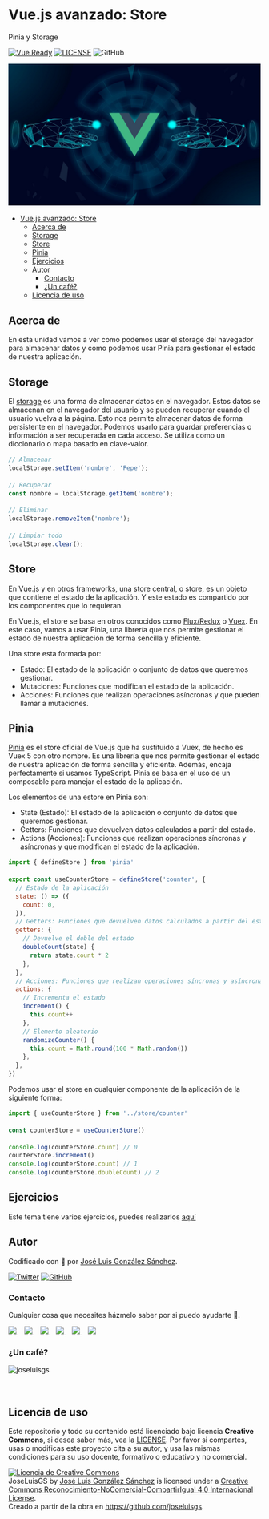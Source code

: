 # Vue.js avanzado: Store

Pinia y Storage

[![Vue Ready](https://img.shields.io/badge/Code-Vue.js-%2342b983)](https://es.vuejs.org/)
[![LICENSE](https://img.shields.io/badge/License-CC-%23e64545)](https://joseluisgs.github.io/docs/license/)
![GitHub](https://img.shields.io/github/last-commit/joseluisgs/vue-profesores-madrid-2022-2022)

![Vue.js](../images/vue-avanzado.jpg)

- [Vue.js avanzado: Store](#vuejs-avanzado-store)
  - [Acerca de](#acerca-de)
  - [Storage](#storage)
  - [Store](#store)
  - [Pinia](#pinia)
  - [Ejercicios](#ejercicios)
  - [Autor](#autor)
    - [Contacto](#contacto)
    - [¿Un café?](#un-café)
  - [Licencia de uso](#licencia-de-uso)

## Acerca de
En esta unidad vamos a ver como podemos usar el storage del navegador para almacenar datos y como podemos usar Pinia para gestionar el estado de nuestra aplicación.

## Storage
El [storage](https://developer.mozilla.org/en-US/docs/Web/API/Window/localStorage) es una forma de almacenar datos en el navegador. Estos datos se almacenan en el navegador del usuario y se pueden recuperar cuando el usuario vuelva a la página. Esto nos permite almacenar datos de forma persistente en el navegador. Podemos usarlo para guardar preferencias o información a ser recuperada en cada acceso. Se utiliza como un diccionario o mapa basado en clave-valor.

```js
// Almacenar
localStorage.setItem('nombre', 'Pepe');

// Recuperar
const nombre = localStorage.getItem('nombre');

// Eliminar
localStorage.removeItem('nombre');

// Limpiar todo
localStorage.clear();
```

## Store
En Vue.js y en otros frameworks, una store central, o store, es un objeto que contiene el estado de la aplicación. Y este estado es compartido por los componentes que lo requieran.

En Vue.js, el store se basa en otros conocidos como [Flux/Redux](https://medium.com/nowports-tech/aprendiendo-a-implementar-redux-5eb8745e7552) o [Vuex](https://vuex.vuejs.org/). En este caso, vamos a usar Pinia, una librería que nos permite gestionar el estado de nuestra aplicación de forma sencilla y eficiente.

Una store esta formada por:
- Estado: El estado de la aplicación o conjunto de datos que queremos gestionar.
- Mutaciones: Funciones que modifican el estado de la aplicación.
- Acciones: Funciones que realizan operaciones asíncronas y que pueden llamar a mutaciones.

## Pinia
[Pinia](https://pinia.vuejs.org/) es el store oficial de Vue.js que ha sustituido a Vuex, de hecho es Vuex 5 con otro nombre. Es una librería que nos permite gestionar el estado de nuestra aplicación de forma sencilla y eficiente. Además, encaja perfectamente si usamos TypeScript. Pinia se basa en el uso de un composable para manejar el estado de la aplicación.

Los elementos de una estore en Pinia son:
- State (Estado): El estado de la aplicación o conjunto de datos que queremos gestionar.
- Getters: Funciones que devuelven datos calculados a partir del estado.
- Actions (Acciones): Funciones que realizan operaciones síncronas y asíncronas y que modifican el estado de la aplicación.

```js
import { defineStore } from 'pinia'

export const useCounterStore = defineStore('counter', {
  // Estado de la aplicación
  state: () => ({
    count: 0,
  }),
  // Getters: Funciones que devuelven datos calculados a partir del estado.
  getters: {
    // Devuelve el doble del estado
    doubleCount(state) {
      return state.count * 2
    },
  },
  // Acciones: Funciones que realizan operaciones síncronas y asíncronas y que modifican el estado de la aplicación.
  actions: {
    // Incrementa el estado
    increment() {
      this.count++
    },
    // Elemento aleatorio
    randomizeCounter() {
      this.count = Math.round(100 * Math.random())
    },
  },
})
```

Podemos usar el store en cualquier componente de la aplicación de la siguiente forma:

```js
import { useCounterStore } from '../store/counter'

const counterStore = useCounterStore()

console.log(counterStore.count) // 0
counterStore.increment()
console.log(counterStore.count) // 1
console.log(counterStore.doubleCount) // 2

```


## Ejercicios
Este tema tiene varios ejercicios, puedes realizarlos [aquí](./EJERCICIOS.md)

## Autor

Codificado con :sparkling_heart: por [José Luis González Sánchez](https://twitter.com/joseluisgonsan). 

[![Twitter](https://img.shields.io/twitter/follow/joseluisgonsan?style=social)](https://twitter.com/joseluisgonsan)
[![GitHub](https://img.shields.io/github/followers/joseluisgs?style=social)](https://github.com/joseluisgs)

### Contacto
<p>
  Cualquier cosa que necesites házmelo saber por si puedo ayudarte 💬.
</p>
<p>
 <a href="https://joseluisgs.github.io/" target="_blank">
        <img src="https://joseluisgs.github.io/img/favicon.png" 
    height="30">
    </a>  &nbsp;&nbsp;
    <a href="https://github.com/joseluisgs" target="_blank">
        <img src="https://distreau.com/github.svg" 
    height="30">
    </a> &nbsp;&nbsp;
        <a href="https://twitter.com/joseluisgonsan" target="_blank">
        <img src="https://i.imgur.com/U4Uiaef.png" 
    height="30">
    </a> &nbsp;&nbsp;
    <a href="https://www.linkedin.com/in/joseluisgonsan" target="_blank">
        <img src="https://upload.wikimedia.org/wikipedia/commons/thumb/c/ca/LinkedIn_logo_initials.png/768px-LinkedIn_logo_initials.png" 
    height="30">
    </a>  &nbsp;&nbsp;
    <a href="https://discordapp.com/users/joseluisgs#3560" target="_blank">
        <img src="https://logodownload.org/wp-content/uploads/2017/11/discord-logo-4-1.png" 
    height="30"> 
    </a> &nbsp;&nbsp;
    <a href="https://g.dev/joseluisgs" target="_blank">
        <img loading="lazy" src="https://googlediscovery.com/wp-content/uploads/google-developers.png" 
    height="30">
    </a>    
</p>

### ¿Un café?
<p><a href="https://www.buymeacoffee.com/joseluisgs"> <img align="left" src="https://cdn.buymeacoffee.com/buttons/v2/default-blue.png" height="48" alt="joseluisgs" /></a></p><br><br><br>

## Licencia de uso

Este repositorio y todo su contenido está licenciado bajo licencia **Creative Commons**, si desea saber más, vea la [LICENSE](https://joseluisgs.github.io/docs/license/). Por favor si compartes, usas o modificas este proyecto cita a su autor, y usa las mismas condiciones para su uso docente, formativo o educativo y no comercial.

<a rel="license" href="http://creativecommons.org/licenses/by-nc-sa/4.0/"><img alt="Licencia de Creative Commons" style="border-width:0" src="https://i.creativecommons.org/l/by-nc-sa/4.0/88x31.png" /></a><br /><span xmlns:dct="http://purl.org/dc/terms/" property="dct:title">JoseLuisGS</span> by <a xmlns:cc="http://creativecommons.org/ns#" href="https://joseluisgs.github.io/" property="cc:attributionName" rel="cc:attributionURL">José Luis González Sánchez</a> is licensed under a <a rel="license" href="http://creativecommons.org/licenses/by-nc-sa/4.0/">Creative Commons Reconocimiento-NoComercial-CompartirIgual 4.0 Internacional License</a>.<br />Creado a partir de la obra en <a xmlns:dct="http://purl.org/dc/terms/" href="https://github.com/joseluisgs" rel="dct:source">https://github.com/joseluisgs</a>.